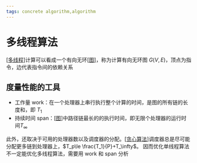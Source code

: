 ```yaml
---
tags: concrete algorithm,algorithm
---
```

# 多线程算法

[[多线程]]计算可以看成一个有向无环[[图]]，称为计算有向无环图 $G(V,E)$，顶点为指令，边代表指令间的依赖关系

## 度量性能的工具

- 工作量 work：在一个处理器上串行执行整个计算的时间，是图的所有链的长度和，即 $T_1$
- 持续时间 span：[[图]]中路径链最长的的执行时间，即无限个处理器的运行时间$T_\infty$

此外，还取决于可用的处理器数以及调度器的分配。[[贪心算法]]调度器总是尽可能分配更多链到处理器上，$T_p\le \frac{T_1}{P}+T_\infty$。
因而优化单线程算法不一定能优化多线程算法，需要用 work 和 span 分析

[//begin]: # "Autogenerated link references for markdown compatibility"
[多线程]: ../../python/多线程.md "多线程"
[图]: ../data_structure/图.md "图"
[贪心算法]: ../贪心算法.md "贪心算法"
[//end]: # "Autogenerated link references"

